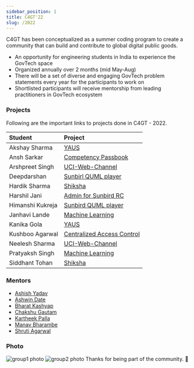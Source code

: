 ```yaml
---
sidebar_position: 1
title: C4GT'22
slug: /2022
---
```



C4GT has been conceptualized as a summer coding program to create a community that can build and contribute to global digital public goods.

* An opportunity for engineering students in India to experience the GovTech space
* Organized annually over 2 months (mid May-Aug)
* There will be a set of diverse and engaging GovTech problem statements every year for the participants to work on
* Shortlisted participants will receive mentorship from leading practitioners in GovTech ecosystem


### Projects
Following are the important links to projects done in C4GT - 2022.

| Student | Project |
| :--- | :--- |
| Akshay Sharma | [YAUS](/docs/2022/yaus) |
| Ansh Sarkar | [Competency Passbook](/docs/2022/passbook) |
| Arshpreet Singh | [UCI-Web-Channel](/docs/2022/uci) |
| Deepdarshan | [Sunbirl QUML player](/docs/2022/sunbird-quml) |
| Hardik Sharma | [Shiksha](/docs/2022/shiksha) |
| Harshil Jani | [Admin for Sunbird RC](/docs/2022/admin) |
| Himanshi Kukreja | [Sunbird QUML player](/docs/2022/sunbird-quml) |
| Janhavi Lande | [Machine Learning](/docs/2022/ml-platform)|
| Kanika Gola | [YAUS](/docs/2022/yaus) |
| Kushboo Agarwal | [Centralized Access Control](/docs/2022/cac) |
| Neelesh Sharma | [UCI-Web-Channel](/docs/2022/uci) |
| Pratyaksh Singh | [Machine Learning](/docs/2022/ml-platform)|
| Siddhant Tohan | [Shiksha](/docs/2022/shiksha) |
### Mentors

* [Ashish Yadav](https://github.com/ashish-samagra)
* [Ashwin Date](https://github.com/coolbung)
* [Bharat Kashyap](https://github.com/bharatkashyap)
* [Chakshu Gautam](https://github.com/ChakshuGautam)
* [Kartheek Palla](https://github.com/pallakartheekreddy)
* [Manav Bharambe](https://github.com/anarchistMegabyte)
* [Shruti Agarwal](https://github.com/Shruti3004)

### Photo

![group1 photo](/img/c4gt22participants.jpeg)
![group2 photo](/img/c4gt23participants.jpeg)
Thanks for being part of the community. 💚
